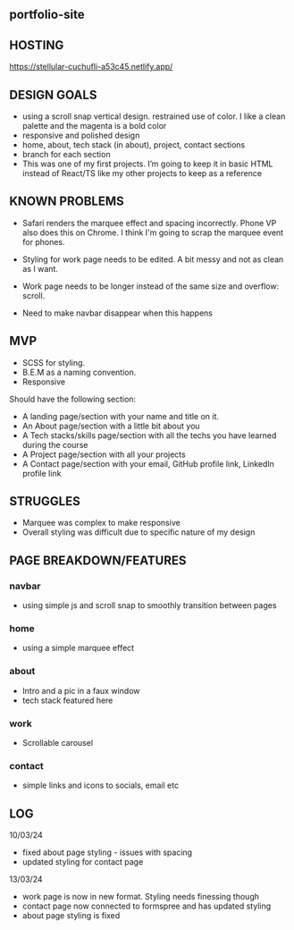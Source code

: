 ## portfolio-site

## HOSTING 

https://stellular-cuchufli-a53c45.netlify.app/

## DESIGN GOALS

- using a scroll snap vertical design. restrained use of color. I like a clean palette and the magenta is a bold color
- responsive and polished design 
- home, about, tech stack (in about), project, contact sections
- branch for each section
- This was one of my first projects. I’m going to keep it in basic HTML instead of React/TS like my other projects to keep as a reference

## KNOWN PROBLEMS

- Safari renders the marquee effect and spacing incorrectly. Phone VP also does this on Chrome. I think I'm going to scrap the marquee event for phones.

- Styling for work page needs to be edited. A bit messy and not as clean as I want.
- Work page needs to be longer instead of the same size and overflow: scroll.
- Need to make navbar disappear when this happens

## MVP

* SCSS for styling.
* B.E.M as a naming convention.
* Responsive

Should have the following section:

* A landing page/section with your name and title on it.
* An About page/section with a little bit about you
* A Tech stacks/skills page/section with all the techs you have learned during the course
* A Project page/section with all your projects 
* A Contact page/section with your email, GitHub profile link, LinkedIn profile link

## STRUGGLES

- Marquee was complex to make responsive
- Overall styling was difficult due to specific nature of my design

## PAGE BREAKDOWN/FEATURES

### navbar

- using simple js and scroll snap to smoothly transition between pages

### home

- using a simple marquee effect 

### about

- Intro and a pic in a faux window
- tech stack featured here

### work

- Scrollable carousel 

### contact

- simple links and icons to socials, email etc

## LOG ##
10/03/24
- fixed about page styling - issues with spacing
- updated styling for contact page

13/03/24
- work page is now in new format. Styling needs finessing though
- contact page now connected to formspree and has updated styling
- about page styling is fixed
